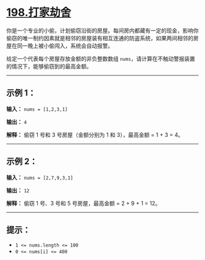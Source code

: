 # [198.打家劫舍](https://leetcode.cn/problems/house-robber/description)

你是一个专业的小偷，计划偷窃沿街的房屋。每间房内都藏有一定的现金，影响你偷窃的唯一制约因素就是相邻的房屋装有相互连通的防盗系统，如果两间相邻的房屋在同一晚上被小偷闯入，系统会自动报警。

给定一个代表每个房屋存放金额的非负整数数组 `nums`，请计算在不触动警报装置的情况下，能够偷窃到的最高金额。

---

## 示例 1：

**输入：** `nums = [1,2,3,1]`

**输出：** `4`

**解释：** 偷窃 1 号和 3 号房屋（金额分别为 1 和 3），最高金额 = 1 + 3 = 4。

---

## 示例 2：

**输入：** `nums = [2,7,9,3,1]`

**输出：** `12`

**解释：** 偷窃 1 号、3 号和 5 号房屋，最高金额 = 2 + 9 + 1 = 12。

---

## 提示：

- `1 <= nums.length <= 100`
- `0 <= nums[i] <= 400` 